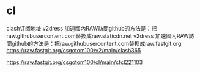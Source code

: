 # cl
clash订阅地址
v2dress 加速國內RAW訪問github的方法是：把raw.githubusercontent.com替換成raw.staticdn.net v2dress 加速國內RAW訪問github的方法是：把raw.githubusercontent.com替換成raw.fastgit.org https://raw.fastgit.org/csgotom100/v2/main/clash365


https://raw.fastgit.org/csgotom100/cl/main/cfcl221103
